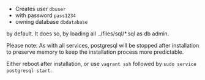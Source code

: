 
- Creates user `dbuser`
- with password `pass1234`
- owning database `dbdatabase`

by default. It does so, by loading all ../files/sql/*.sql as db admin.

Please note: As with all services, postgresql will be stopped after installation to preserve memory to keep the installation process more predictable.

Either reboot after installation, or use `vagrant ssh` followed by `sudo service postgresql start`.
